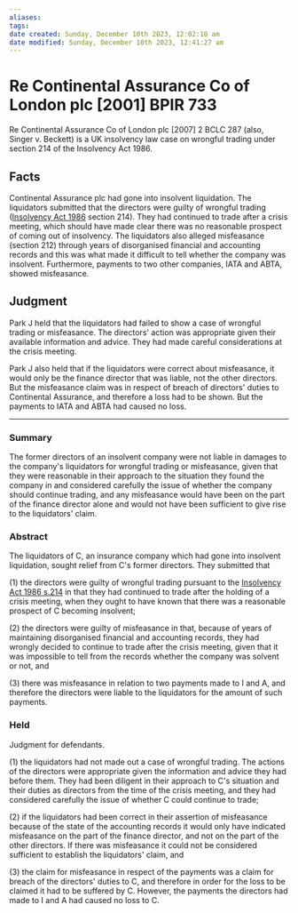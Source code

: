 ```yaml
---
aliases: 
tags: 
date created: Sunday, December 10th 2023, 12:02:18 am
date modified: Sunday, December 10th 2023, 12:41:27 am
---
```


# Re Continental Assurance Co of London plc [2001] BPIR 733

Re Continental Assurance Co of London plc [2007] 2 BCLC 287 (also, Singer v. Beckett) is a UK insolvency law case on wrongful trading under section 214 of the Insolvency Act 1986.

## Facts

Continental Assurance plc had gone into insolvent liquidation. The liquidators submitted that the directors were guilty of wrongful trading ([Insolvency Act 1986](https://en.wikipedia.org/wiki/Insolvency_Act_1986 "Insolvency Act 1986") section 214). They had continued to trade after a crisis meeting, which should have made clear there was no reasonable prospect of coming out of insolvency. The liquidators also alleged misfeasance (section 212) through years of disorganised financial and accounting records and this was what made it difficult to tell whether the company was insolvent. Furthermore, payments to two other companies, IATA and ABTA, showed misfeasance.

## Judgment

Park J held that the liquidators had failed to show a case of wrongful trading or misfeasance. The directors' action was appropriate given their available information and advice. They had made careful considerations at the crisis meeting.

Park J also held that if the liquidators were correct about misfeasance, it would only be the finance director that was liable, not the other directors. But the misfeasance claim was in respect of breach of directors' duties to Continental Assurance, and therefore a loss had to be shown. But the payments to IATA and ABTA had caused no loss.

---

### Summary

The former directors of an insolvent company were not liable in damages to the company's liquidators for wrongful trading or misfeasance, given that they were reasonable in their approach to the situation they found the company in and considered carefully the issue of whether the company should continue trading, and any misfeasance would have been on the part of the finance director alone and would not have been sufficient to give rise to the liquidators' claim.

### Abstract

The liquidators of C, an insurance company which had gone into insolvent liquidation, sought relief from C's former directors. They submitted that

(1) the directors were guilty of wrongful trading pursuant to the [Insolvency Act 1986 s.214](https://uk.westlaw.com/Document/ID7108D71E44A11DA8D70A0E70A78ED65/View/FullText.html?originationContext=document&transitionType=DocumentItem&ppcid=177d3d2a81444b428c973fdf10dcf901&contextData=(sc.Default)) in that they had continued to trade after the holding of a crisis meeting, when they ought to have known that there was a reasonable prospect of C becoming insolvent;

(2) the directors were guilty of misfeasance in that, because of years of maintaining disorganised financial and accounting records, they had wrongly decided to continue to trade after the crisis meeting, given that it was impossible to tell from the records whether the company was solvent or not, and

(3) there was misfeasance in relation to two payments made to I and A, and therefore the directors were liable to the liquidators for the amount of such payments.

### Held

Judgment for defendants.

(1) the liquidators had not made out a case of wrongful trading. The actions of the directors were appropriate given the information and advice they had before them. They had been diligent in their approach to C's situation and their duties as directors from the time of the crisis meeting, and they had considered carefully the issue of whether C could continue to trade;

(2) if the liquidators had been correct in their assertion of misfeasance because of the state of the accounting records it would only have indicated misfeasance on the part of the finance director, and not on the part of the other directors. If there was misfeasance it could not be considered sufficient to establish the liquidators' claim, and

(3) the claim for misfeasance in respect of the payments was a claim for breach of the directors' duties to C, and therefore in order for the loss to be claimed it had to be suffered by C. However, the payments the directors had made to I and A had caused no loss to C.
